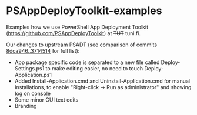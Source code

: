 # PSAppDeployToolkit-examples
Examples how we use PowerShell App Deployment Toolkit (https://github.com/PSAppDeployToolkit) at ~~TUT~~ tuni.fi.

Our changes to upstream PSADT (see comparison of commits [8dca946..3714514](../../compare/8dca946..3714514) for full list):
- App package specific code is separated to a new file called Deploy-Settings.ps1 to make editing easier, no need to touch Deploy-Application.ps1
- Added Install-Application.cmd and Uninstall-Application.cmd for manual installations, to enable "Right-click -> Run as administrator" and showing log on console
- Some minor GUI text edits
- Branding
